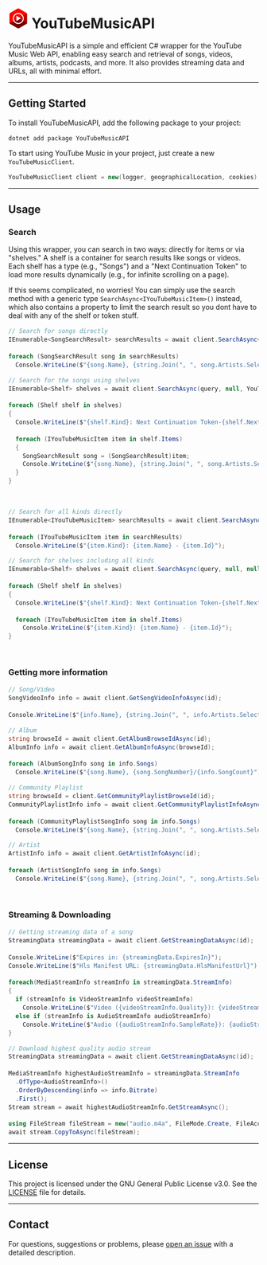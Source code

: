 # <img src="https://github.com/IcySnex/YouTubeMusicAPI/blob/main/icon.png" alt="YouTube Music Icon" width="40" height="40"> YouTubeMusicAPI

YouTubeMusicAPI is a simple and efficient C# wrapper for the YouTube Music Web API, enabling easy search and retrieval of songs, videos, albums, artists, podcasts, and more. It also provides streaming data and URLs, all with minimal effort.

---

## Getting Started
To install YouTubeMusicAPI, add the following package to your project:
```
dotnet add package YouTubeMusicAPI
```
To start using YouTube Music in your project, just create a new `YouTubeMusicClient`.
```cs
YouTubeMusicClient client = new(logger, geographicalLocation, cookies);
```

---

## Usage
### Search
Using this wrapper, you can search in two ways: directly for items or via "shelves." A shelf is a container for search results like songs or videos. Each shelf has a type (e.g., "Songs") and a "Next Continuation Token" to load more results dynamically (e.g., for infinite scrolling on a page).

If this seems complicated, no worries! You can simply use the search method with a generic type `SearchAsync<IYouTubeMusicItem>()` instead, which also contains a property to limit the search result so you dont have to deal with any of the shelf or token stuff.
```cs
// Search for songs directly
IEnumerable<SongSearchResult> searchResults = await client.SearchAsync<SongSearchResult>(query);

foreach (SongSearchResult song in searchResults)
  Console.WriteLine($"{song.Name}, {string.Join(", ", song.Artists.Select(artist => artist.Name))} - {song.Album.Name}");
```
```cs
// Search for the songs using shelves
IEnumerable<Shelf> shelves = await client.SearchAsync(query, null, YouTubeMusicItemKind.Songs);

foreach (Shelf shelf in shelves)
{
  Console.WriteLine($"{shelf.Kind}: Next Continuation Token-{shelf.NextContinuationToken}");

  foreach (IYouTubeMusicItem item in shelf.Items)
  {
    SongSearchResult song = (SongSearchResult)item;
    Console.WriteLine($"{song.Name}, {string.Join(", ", song.Artists.Select(artist => artist.Name))} - {song.Album.Name}");
  }
}
```
‎
```cs
// Search for all kinds directly
IEnumerable<IYouTubeMusicItem> searchResults = await client.SearchAsync<IYouTubeMusicItem>(query, limit);

foreach (IYouTubeMusicItem item in searchResults)
  Console.WriteLine($"{item.Kind}: {item.Name} - {item.Id}");
```
```cs
// Search for shelves including all kinds
IEnumerable<Shelf> shelves = await client.SearchAsync(query, null, null);

foreach (Shelf shelf in shelves)
{
  Console.WriteLine($"{shelf.Kind}: Next Continuation Token-{shelf.NextContinuationToken}");

  foreach (IYouTubeMusicItem item in shelf.Items)
    Console.WriteLine($"{item.Kind}: {item.Name} - {item.Id}");
}
```
‎
### Getting more information
```cs
// Song/Video
SongVideoInfo info = await client.GetSongVideoInfoAsync(id);

Console.WriteLine($"{info.Name}, {string.Join(", ", info.Artists.Select(artist => artist.Name))} - {info.Description}");
```
```cs
// Album
string browseId = await client.GetAlbumBrowseIdAsync(id);
AlbumInfo info = await client.GetAlbumInfoAsync(browseId);

foreach (AlbumSongInfo song in info.Songs)
  Console.WriteLine($"{song.Name}, {song.SongNumber}/{info.SongCount}");
```
```cs
// Community Playlist
string browseId = client.GetCommunityPlaylistBrowseId(id);
CommunityPlaylistInfo info = await client.GetCommunityPlaylistInfoAsync(browseId);

foreach (CommunityPlaylistSongInfo song in info.Songs)
  Console.WriteLine($"{song.Name}, {string.Join(", ", song.Artists.Select(artist => artist.Name))} - {song.Album?.Name}");
```
```cs
// Artist
ArtistInfo info = await client.GetArtistInfoAsync(id);

foreach (ArtistSongInfo song in info.Songs)
  Console.WriteLine($"{song.Name}, {string.Join(", ", song.Artists.Select(artist => artist.Name))} - {song.Album?.Name}");
```
‎
### Streaming & Downloading
```cs
// Getting streaming data of a song
StreamingData streamingData = await client.GetStreamingDataAsync(id);

Console.WriteLine($"Expires in: {streamingData.ExpiresIn}");
Console.WriteLine($"Hls Manifest URL: {streamingData.HlsManifestUrl}");

foreach(MediaStreamInfo streamInfo in streamingData.StreamInfo)
{
  if (streamInfo is VideoStreamInfo videoStreamInfo)
    Console.WriteLine($"Video ({videoStreamInfo.Quality}): {videoStreamInfo.Url}");
  else if (streamInfo is AudioStreamInfo audioStreamInfo)
    Console.WriteLine($"Audio ({audioStreamInfo.SampleRate}): {audioStreamInfo.Url}");
}
```
```cs
// Download highest quality audio stream
StreamingData streamingData = await client.GetStreamingDataAsync(id);

MediaStreamInfo highestAudioStreamInfo = streamingData.StreamInfo
  .OfType<AudioStreamInfo>()
  .OrderByDescending(info => info.Bitrate)
  .First();
Stream stream = await highestAudioStreamInfo.GetStreamAsync();

using FileStream fileStream = new("audio.m4a", FileMode.Create, FileAccess.Write);
await stream.CopyToAsync(fileStream);
```

---

## License
This project is licensed under the GNU General Public License v3.0. See the [LICENSE](/LICENSE) file for details.

---

## Contact
For questions, suggestions or problems, please [open an issue](https://github.com/IcySnex/YouTubeMusicAPI/issues) with a detailed description.
